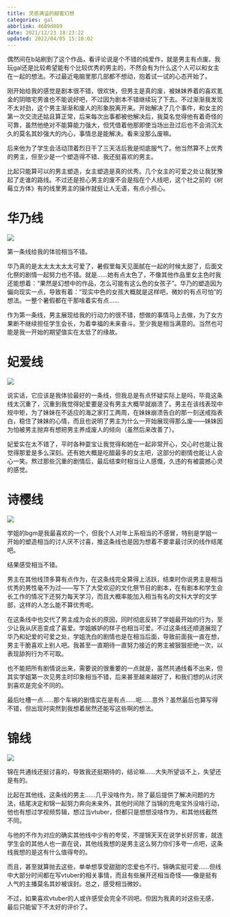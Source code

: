 ```yaml
---
title: 灵感满溢的甜蜜幻想
categories: gal
abbrlink: 4689d889
date: 2021/12/23 18:23:22
updated: 2022/04/05 15:10:02
---
```

偶然间在b站刷到了这个作品，看评论说是个不错的纯爱作，就是男主有点废。我玩gal还是比较希望能有个比较优秀的男主的，不然会有为什么这个人可以和女主在一起的想法。不过最近电脑里那几部都不想动，抱着试一试的心态开始了。
<!--more-->

刚开始给我的感觉是剧本很不错，很欢快，但男主是真的废，被妹妹养着的喜欢氪金的阴暗宅男谁也不能说好吧，不过因为剧本不错继续玩了下去。不过渐渐我发现不太对劲，这个男主渐渐和废人的形象脱离开来。开始解决了几个事件，和女主的第一次交流还姑且算正常，后来每次出事都被他解决后，我莫名觉得他有着奇怪的可靠，虽然他绝对不能算能力强大，但凭借着他那即使当场出丑过后也不会消沉太久的莫名其妙强大的内心，事情总是能解决。看来没那么废嘛。

后来他为了学生会活动顶着烈日干了三天活后我是彻底服气了。他当然算不上优秀的男主，但至少是一个塑造得不错、我还挺喜欢的男主。

比起只能算可以的男主塑造，女主塑造是真的优秀。几个女主的可爱之处让我犹豫起了走谁的路线。不过还是担心男主的废不会是指在个人线吧，这个社之前的《树莓立方体》有的线里男主的操作就挺让人无语，有点小担心。

# 华乃线

![](https://cdn.jsdelivr.net/gh/ourandream/blog_images@master/灵感满溢/ev_com_13d.1f6o68pf3g74.png)

第一条线给我的体验相当不错。

华乃真的是太太太太太太可爱了，暑假里每天见面腻在一起的时候太甜了，后面文化祭的剧情一起努力也不错。就是……她有点太色了，不像其他作品里女主色时我还能想着：“果然是幻想中的作品，怎么可能有这么色的女孩子”。华乃的塑造因为偏向现实一点，导致有着：“现实中色的女孩大概就是这样吧，微妙的有点可怕”的想法。一整个暑假都在干那啥着实有点……

作为第一条线，男主展现给我的行动力的很不错，想做的事情马上去做，为了女方果断不继续担任学生会长，为着幸福的未来奋斗。至少我是相当满意的。当然也可能是我一开始的期望值实在太低了的缘故。

# 妃爱线

![](https://cdn.jsdelivr.net/gh/ourandream/blog_images@master/灵感满溢/ev_com_00a.3lozd0aputc0.png)

说实话，它应该是我体验最好的一条线，但我总是有点怀疑实际上是吗，毕竟这条线太沉重了，沉重到我觉得妃爱要是没有男主大概早就崩溃了。男主在该线表现中规中矩，为了妹妹在不适应的海之家打工两周，在妹妹崩溃告白的那一刻送戒指表白，稳住了妹妹的心情，而且也说明了男主为什么一开始展现得那么废——妹妹因为怕被男主抛弃有想把男主养成废人的倾向（虽然后来改善了）。

妃爱实在太不错了，平时各种耍宝让我觉得和她在一起非常开心，交心时也能让我觉得那爱是多么深刻。还有她大概是吃醋最多的女主吧，这部分的剧情也能让人会心一笑。熬过那些沉重的剧情后，最后结束时相当让人感慨，久违的有被震撼心灵的感觉。

# 诗樱线

![](https://cdn.jsdelivr.net/gh/ourandream/blog_images@master/灵感满溢/ev_com_12d.a9uhlccayvk.png)

学姐的bgm是我最喜欢的一个，但我个人对年上系相当的不感冒，特别是学姐一开始的塑造相当的讨人厌不讨喜，推这条线也是因为想着不要拿最讨厌的线作结尾吧。

结果感受相当不错。

男主在其他线顶多算有点作为，在这条线完全算得上活跃，结束时你说男主是相当优秀的男性毫不为过——写下了大受欢迎的文化祭节目的剧本，在有剧本和学生会长工作的情况下还努力每天学习，而且大概率能加入相当有名的文科大学的文学部，这样的人怎么能不算优秀呢。

在这条线中也交代了男主成为会长的原因，同时彻底反转了学姐最开始的行为，至少让我从厌恶变成了喜爱。学姐嫉妒的样子也相当可爱。不过这条线还顺道展现了华乃和妃爱的可爱之处，学姐洗白的剧情也是在相当后面，导致前面我一直在想，男主干脆喜欢上别人吧。我甚至一直期待一直努力接近的男主被狠狠拒绝一次，以表现舔狗行为不可取。

也不能把所有剧情说出来，需要说的很重要的一点就是，虽然共通线看不出来，但其实学姐第一次见男主时印象相当不错，后来甚至越来越好了，和我们想的从讨厌到喜欢是完全不同的。

最后吐槽一点……那个车祸的剧情实在是有点……呃……意外？虽然最后也算写得不错，但出现时突然到我想着居然还能写这些啊的想法。

# 锦线

![](https://cdn.jsdelivr.net/gh/ourandream/blog_images@master/灵感满溢/ev_asu_04e2.6r8m7jh8voc0.png)

锦在共通线还挺讨喜的，导致我还挺期待的，结论嘛……大失所望谈不上，失望还是有的。

比起在其他线，这条线的男主……几乎没啥作为，除了最后提供了解决问题的方法，结尾决定和锦一起努力奔向未来外，其他时间除了当锦的充电宝外没啥行动，他也有想过学视频剪辑，想过当vtuber，但都只是想想没啥作为，和其他线截然不同。

与他的不作为对应的确实其他线中少有的夸奖，不提锦天天在说学长好厉害，就连学生会的其他人也一直在说，其他线我想的是男主这么努力你们多夸一点吧，这条线我想的是这有什么值得夸的。

而且，甚至就算抛去这些，单单想享受甜甜的恋爱也不行。锦确实挺可爱……但线中大部分时间都在写vtuber的相关事情，而且有些展开还相当奇怪——像是挺有人气的主播莫名其妙被误封。总之，感受相当微妙。

不过，如果喜欢vtuber的人或许感受会完全不同吧。但因为我真的对这些无感，最后只能留下不太好的评价了。

